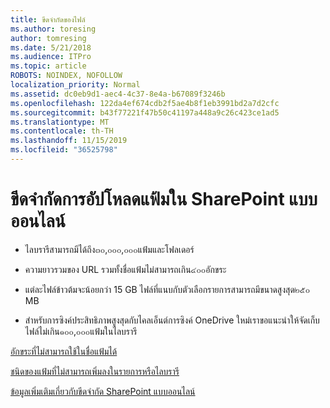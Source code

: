 ```yaml
---
title: ขีดจำกัดของไฟล์
ms.author: toresing
author: tomresing
ms.date: 5/21/2018
ms.audience: ITPro
ms.topic: article
ROBOTS: NOINDEX, NOFOLLOW
localization_priority: Normal
ms.assetid: dc0eb9d1-aec4-4c37-8e4a-b67089f3246b
ms.openlocfilehash: 122da4ef674cdb2f5ae4b8f1eb3991bd2a7d2cfc
ms.sourcegitcommit: b43f77221f47b50c41197a448a9c26c423ce1ad5
ms.translationtype: MT
ms.contentlocale: th-TH
ms.lasthandoff: 11/15/2019
ms.locfileid: "36525798"
---
```

# <a name="file-upload-limits-in-sharepoint-online"></a>ขีดจำกัดการอัปโหลดแฟ้มใน SharePoint แบบออนไลน์

- ไลบรารีสามารถมีได้ถึง๓๐,๐๐๐,๐๐๐แฟ้มและโฟลเดอร์
    
- ความยาวรวมของ URL รวมทั้งชื่อแฟ้มไม่สามารถเกิน๔๐๐อักขระ
    
- แต่ละไฟล์ข้าวต้มจะน้อยกว่า 15 GB ไฟล์ที่แนบกับตัวเลือกรายการสามารถมีขนาดสูงสุด๒๕๐ MB
    
- สำหรับการซิงค์ประสิทธิภาพสูงสุดกับไคลเอ็นต์การซิงค์ OneDrive ใหม่เราขอแนะนำให้จัดเก็บไฟล์ไม่เกิน๑๐๐,๐๐๐แฟ้มในไลบรารี 
    
[อักขระที่ไม่สามารถใช้ในชื่อแฟ้มได้](https://go.microsoft.com/fwlink/?linkid=866430)
  
[ชนิดของแฟ้มที่ไม่สามารถเพิ่มลงในรายการหรือไลบรารี](https://go.microsoft.com/fwlink/?linkid=273757)
  
[ข้อมูลเพิ่มเติมเกี่ยวกับขีดจำกัด SharePoint แบบออนไลน์](https://go.microsoft.com/fwlink/?linkid=271273)
  

